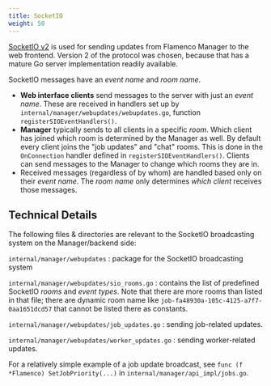 ```yaml
---
title: SocketIO
weight: 50
---
```


[SocketIO v2](https://socket.io/docs/v2/) is used for sending updates from
Flamenco Manager to the web frontend. Version 2 of the protocol was chosen,
because that has a mature Go server implementation readily available.

SocketIO messages have an *event name* and *room name*.

- **Web interface clients** send messages to the server with just an *event
  name*. These are received in handlers set up by
  `internal/manager/webupdates/webupdates.go`, function
  `registerSIOEventHandlers()`.
- **Manager** typically sends to all clients in a specific *room*. Which client
  has joined which room is determined by the Manager as well. By default every
  client joins the "job updates" and "chat" rooms. This is done in the
  `OnConnection` handler defined in `registerSIOEventHandlers()`.  Clients can
  send messages to the Manager to change which rooms they are in.
- Received messages (regardless of by whom) are handled based only on their
  *event name*. The *room name* only determines *which client* receives those
  messages.

## Technical Details

The following files & directories are relevant to the SocketIO broadcasting
system on the Manager/backend side:

`internal/manager/webupdates`
: package for the SocketIO broadcasting system

`internal/manager/webupdates/sio_rooms.go`
: contains the list of predefined SocketIO *rooms* and *event types*. Note that
 there are more rooms than listed in that file; there are  dynamic room name
 like `job-fa48930a-105c-4125-a7f7-0aa1651dcd57` that cannot be listed there as
 constants.

`internal/manager/webupdates/job_updates.go`
: sending job-related updates.

`internal/manager/webupdates/worker_updates.go`
: sending worker-related updates.

For a relatively simple example of a job update broadcast, see
`func (f *Flamenco) SetJobPriority(...)` in `internal/manager/api_impl/jobs.go`.
